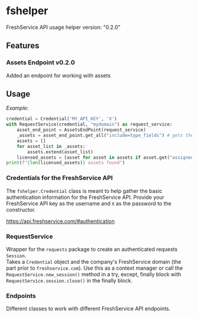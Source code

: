 # fshelper
FreshService API usage helper version: "0.2.0"

## Features
### Assets Endpoint v0.2.0
  Added an endpoint for working with assets

## Usage
*Example:*
```python
credential = Credential('MY_API_KEY', 'X')
with RequestService(credential, "mydomain") as request_service:
    asset_end_point = AssetsEndPoint(request_service)
    _assets = asset_end_point.get_all("include=type_fields") # gets the type_fields in the response data
    assets = []
    for asset_list in _assets:
        assets.extend(asset_list)
    licensed_assets = [asset for asset in assets if asset.get("assigned_on") is not None]
print(f"{len(licensed_assets)} assets found")
```

### Credentials for the FreshService API
The `fshelper.Credential` class is meant to help gather the basic authentication information for the FreshService API.
Provide your FreshService API key as the username and `X` as the password to the constructor.

https://api.freshservice.com/#authentication

### RequestService
Wrapper for the `requests` package to create an authenticated requests `Session`.   
Takes a `Credential` object and the company's FreshService domain (the part prior to `freshservice.com`).
Use this as a context manager or call the `RequestService.new_session()` method in a try, except, finally block with
`RequestService.session.close()` in the finally block.


### Endpoints
Different classes to work with different FreshService API endpoints.
